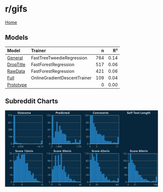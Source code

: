 # r/gifs

[Home](../index.md)

## Models

|Model|Trainer|n|R²|
|:---|:---|---:|---:|
|[General](models/hunch_gifs_General.md)|FastTreeTweedieRegression|764|0.14|
|[DropTitle](models/hunch_gifs_DropTitle.md)|FastForestRegression|517|0.06|
|[RawData](models/hunch_gifs_RawData.md)|FastForestRegression|421|0.06|
|[Full](models/hunch_gifs_Full.md)|OnlineGradientDescentTrainer|109|0.04|
|[Prototype](models/hunch_gifs_Prototype.md)||0|0.00|

## Subreddit Charts

![r/gifs Distributions](../images/hunch_gifs_Distributions.png "r/gifs Distributions")

